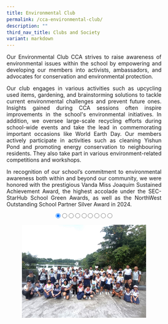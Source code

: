 ```yaml
---
title: Environmental Club
permalink: /cca-environmental-club/
description: ""
third_nav_title: Clubs and Society
variant: markdown
---
```

<style>
* {
  margin: 0;
  padding: 0;
  box-sizing: border-box;
}

.slideshow-container {
  width: 100%;
  max-width: 700px;
  margin: auto;
  overflow: hidden;
  position: relative;
	text-align:center;
}

.slides {
  display: flex;
  transition: transform 0.5s ease; /* Smooth transition for sliding */
  width: 1000%; /* Adjust this to match the number of slides */
}

.slide {
  width: 10%; /* Each slide takes up 10% of the container (for 10 slides) */
  height: auto;
}

.slide img {
  width: 100%;
  height: auto;
  object-fit: cover;
  cursor: pointer; /* Make the images clickable */
}

/* Control the slide transition when the radio buttons are selected */
#slide1:checked ~ .slides {
  transform: translateX(0);
}

#slide2:checked ~ .slides {
  transform: translateX(-10%); /* Move to the second slide */
}

#slide3:checked ~ .slides {
  transform: translateX(-20%); /* Move to the third slide */
}

#slide4:checked ~ .slides {
  transform: translateX(-30%); /* Move to the fourth slide */
}

#slide5:checked ~ .slides {
  transform: translateX(-40%); /* Move to the fifth slide */
}

#slide6:checked ~ .slides {
  transform: translateX(-50%); /* Move to the sixth slide */
}

#slide7:checked ~ .slides {
transform: translateX(-60%); /* Move to the seventh slide */
}

#slide8:checked ~ .slides {
  transform: translateX(-70%); /* Move to the eighth slide */
}

#slide9:checked ~ .slides {
  transform: translateX(-80%); /* Move to the ninth slide */
}

/* Mobile Devices (up to 600px) */
@media (max-width: 600px) {
  .slide img {
    width: 100%;
    height: auto;
  }
}

/* Tablet devices (600px to 768px) */
@media (max-width: 768px) {
  .slide img {
    width: 100%;
    height: auto;
  }
}

/* Desktop devices (769px and above) */
@media (min-width: 769px) {
.slide img {
width: 80%;
height: auto;
}
}
</style>

<p style="text-align:justify">Our Environmental Club CCA strives to raise awareness of environmental issues within the school by empowering and developing our members into activists, ambassadors, and advocates for conservation and environmental protection.</p>
<p style="text-align:justify">Our club engages in various activities such as upcycling used items, gardening, and brainstorming solutions to tackle current environmental challenges and prevent future ones. Insights gained during CCA sessions often inspire improvements in the school's environmental initiatives. In addition, we oversee large-scale recycling efforts during school-wide events and take the lead in commemorating important occasions like World Earth Day. Our members actively participate in activities such as cleaning Yishun Pond and promoting energy conservation to neighbouring residents. They also take part in various environment-related competitions and workshops.</p>
<p style="text-align:justify">In recognition of our school’s commitment to environmental awareness both within and beyond our community, we were honored with the prestigious Vanda Miss Joaquim Sustained Achievement Award, the highest accolade under the SEC-StarHub School Green Awards, as well as the NorthWest Outstanding School Partner Silver Award in 2024.</p>


<div class="slideshow-container">

<input checked="" id="slide1" name="slide" type="radio">
<input id="slide2" name="slide" type="radio">
<input id="slide3" name="slide" type="radio">
<input id="slide4" name="slide" type="radio">
<input id="slide5" name="slide" type="radio">
<input id="slide6" name="slide" type="radio">
<input id="slide7" name="slide" type="radio">
<input id="slide8" name="slide" type="radio">
<input id="slide9" name="slide" type="radio">
<p></p>
<div class="slides">
<label class="slide" for="slide2">
<img alt="Image 1" src="/images/CCA%20Environmental%20Club/ENVC_01v.jpg">
</label>
<label class="slide" for="slide3">
<img alt="Image 2" src="/images/CCA%20Environmental%20Club/ENVC_02v.jpg">
</label>
<label class="slide" for="slide4">
<img alt="Image 3" src="/images/CCA%20Environmental%20Club/ENVC_03v.jpg">
</label>
<label class="slide" for="slide5">
<img alt="Image 4" src="/images/CCA%20Environmental%20Club/ENVC_04v.jpg">
</label>
<label class="slide" for="slide6">
<img alt="Image 5" src="/images/CCA%20Environmental%20Club/ENVC_05v.jpg">
</label>
<label class="slide" for="slide7">
<img alt="Image 6" src="/images/CCA%20Environmental%20Club/ENVC_06v.jpg">
</label>
<label class="slide" for="slide8">
<img alt="Image 7" src="/images/CCA%20Environmental%20Club/ENVC_07v.jpg">
</label>
<label class="slide" for="slide9">
<img alt="Image 8" src="/images/CCA%20Environmental%20Club/ENVC_08v.jpg">
</label>
<label class="slide" for="slide1">
<img alt="Image 9" src="/images/CCA%20Environmental%20Club/ENVC_09v.jpg">
</label>
</div>
</div>